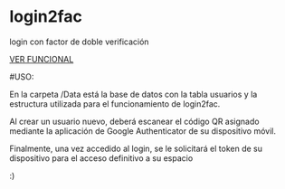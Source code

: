 # login2fac
login con factor de doble verificación
<p></p>
<a href="http://www.mtiseg.site88.net/">VER FUNCIONAL</a>
<p></p>

<p>#USO:</p>
En la carpeta /Data está la base de datos con la tabla usuarios y la estructura utilizada para el funcionamiento de  login2fac.
<p></p>
<p></p>
Al crear un usuario nuevo, deberá escanear el código QR asignado mediante la aplicación de Google Authenticator de su dispositivo móvil.
<p></p>
Finalmente, una vez accedido al login, se le solicitará el token de su dispositivo para el acceso definitivo a su espacio
<p></p>
<p></p>
:)

